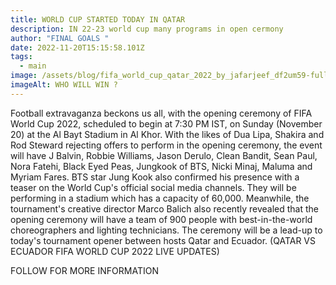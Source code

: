 ```yaml
---
title: WORLD CUP STARTED TODAY IN QATAR
description: IN 22-23 world cup many programs in open cermony
author: "FINAL GOALS "
date: 2022-11-20T15:15:58.101Z
tags:
  - main
image: /assets/blog/fifa_world_cup_qatar_2022_by_jafarjeef_df2um59-fullview.jpg
imageAlt: WHO WILL WIN ?
---
```

Football extravaganza beckons us all, with the opening ceremony of FIFA World Cup 2022, scheduled to begin at 7:30 PM IST, on Sunday (November 20) at the Al Bayt Stadium in Al Khor. With the likes of Dua Lipa, Shakira and Rod Steward rejecting offers to perform in the opening ceremony, the event will have J Balvin, Robbie Williams, Jason Derulo, Clean Bandit, Sean Paul, Nora Fatehi, Black Eyed Peas, Jungkook of BTS, Nicki Minaj, Maluma and Myriam Fares. BTS star Jung Kook also confirmed his presence with a teaser on the World Cup's official social media channels. They will be performing in a stadium which has a capacity of 60,000. Meanwhile, the tournament's creative director Marco Balich also recently revealed that the opening ceremony will have a team of 900 people with best-in-the-world choreographers and lighting technicians. The ceremony will be a lead-up to today's tournament opener between hosts Qatar and Ecuador. (QATAR VS ECUADOR FIFA WORLD CUP 2022 LIVE UPDATES)

F﻿OLLOW FOR MORE INFORMATION